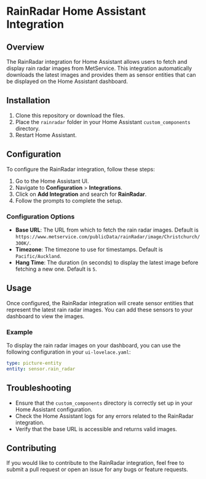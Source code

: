 # RainRadar Home Assistant Integration

## Overview
The RainRadar integration for Home Assistant allows users to fetch and display rain radar images from MetService. This integration automatically downloads the latest images and provides them as sensor entities that can be displayed on the Home Assistant dashboard.

## Installation
1. Clone this repository or download the files.
2. Place the `rainradar` folder in your Home Assistant `custom_components` directory.
3. Restart Home Assistant.

## Configuration
To configure the RainRadar integration, follow these steps:

1. Go to the Home Assistant UI.
2. Navigate to **Configuration** > **Integrations**.
3. Click on **Add Integration** and search for **RainRadar**.
4. Follow the prompts to complete the setup.

### Configuration Options
- **Base URL**: The URL from which to fetch the rain radar images. Default is `https://www.metservice.com/publicData/rainRadar/image/Christchurch/300K/`.
- **Timezone**: The timezone to use for timestamps. Default is `Pacific/Auckland`.
- **Hang Time**: The duration (in seconds) to display the latest image before fetching a new one. Default is `5`.

## Usage
Once configured, the RainRadar integration will create sensor entities that represent the latest rain radar images. You can add these sensors to your dashboard to view the images.

### Example
To display the rain radar images on your dashboard, you can use the following configuration in your `ui-lovelace.yaml`:

```yaml
type: picture-entity
entity: sensor.rain_radar
```

## Troubleshooting
- Ensure that the `custom_components` directory is correctly set up in your Home Assistant configuration.
- Check the Home Assistant logs for any errors related to the RainRadar integration.
- Verify that the base URL is accessible and returns valid images.

## Contributing
If you would like to contribute to the RainRadar integration, feel free to submit a pull request or open an issue for any bugs or feature requests.